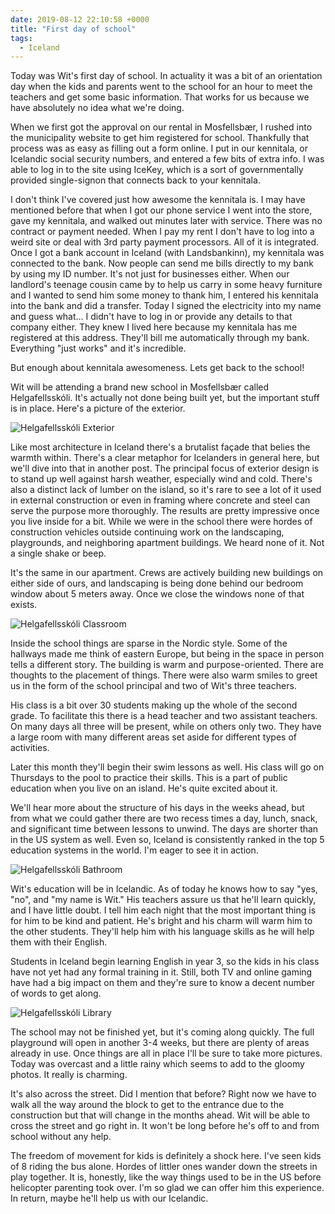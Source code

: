 ```yaml
---
date: 2019-08-12 22:10:58 +0000
title: "First day of school"
tags:
  - Iceland
---
```


Today was Wit's first day of school. In actuality it was a bit of an
orientation day when the kids and parents went to the school for an hour
to meet the teachers and get some basic information. That works for us
because we have absolutely no idea what we're doing.

When we first got the approval on our rental in Mosfellsbær, I rushed into
the municipality website to get him registered for school. Thankfully that
process was as easy as filling out a form online. I put in our kennitala,
or Icelandic social security numbers, and entered a few bits of extra
info. I was able to log in to the site using IceKey, which is a sort of
governmentally provided single-signon that connects back to your
kennitala.

I don't think I've covered just how awesome the kennitala is. I may have
mentioned before that when I got our phone service I went into the store,
gave my kennitala, and walked out minutes later with service. There was no
contract or payment needed. When I pay my rent I don't have to log into
a weird site or deal with 3rd party payment processors. All of it is
integrated. Once I got a bank account in Iceland (with Landsbankinn), my
kennitala was connected to the bank. Now people can send me bills directly
to my bank by using my ID number. It's not just for businesses either.
When our landlord's teenage cousin came by to help us carry in some heavy
furniture and I wanted to send him some money to thank him, I entered his
kennitala into the bank and did a transfer. Today I signed the electricity
into my name and guess what… I didn't have to log in or provide any
details to that company either. They knew I lived here because my
kennitala has me registered at this address. They'll bill me automatically
through my bank. Everything "just works" and it's incredible.

But enough about kennitala awesomeness. Lets get back to the school!

Wit will be attending a brand new school in Mosfellsbær called
Helgafellsskóli. It's actually not done being built yet, but the important
stuff is in place. Here's a picture of the exterior.

![Helgafellsskóli Exterior](https://blog.tomasino.org/images/helgafellsskoli-exterior.jpg)

Like most architecture in Iceland there's a brutalist façade that belies
the warmth within. There's a clear metaphor for Icelanders in general
here, but we'll dive into that in another post. The principal focus of
exterior design is to stand up well against harsh weather, especially wind
and cold. There's also a distinct lack of lumber on the island, so it's
rare to see a lot of it used in external construction or even in framing
where concrete and steel can serve the purpose more thoroughly. The
results are pretty impressive once you live inside for a bit. While we
were in the school there were hordes of construction vehicles outside
continuing work on the landscaping, playgrounds, and neighboring apartment
buildings. We heard none of it. Not a single shake or beep.

It's the same in our apartment. Crews are actively building new buildings
on either side of ours, and landscaping is being done behind our bedroom
window about 5 meters away. Once we close the windows none of that exists.

![Helgafellsskóli Classroom](https://blog.tomasino.org/images/helgafellsskoli-classroom.jpg)

Inside the school things are sparse in the Nordic style. Some of the
hallways made me think of eastern Europe, but being in the space in person
tells a different story. The building is warm and purpose-oriented. There
are thoughts to the placement of things. There were also warm smiles to
greet us in the form of the school principal and two of Wit's three
teachers.

His class is a bit over 30 students making up the whole of the second
grade. To facilitate this there is a head teacher and two assistant
teachers. On many days all three will be present, while on others only
two. They have a large room with many different areas set aside for
different types of activities.

Later this month they'll begin their swim lessons as well. His class will
go on Thursdays to the pool to practice their skills. This is a part of
public education when you live on an island. He's quite excited about it.

We'll hear more about the structure of his days in the weeks ahead, but
from what we could gather there are two recess times a day, lunch, snack,
and significant time between lessons to unwind. The days are shorter than
in the US system as well. Even so, Iceland is consistently ranked in the
top 5 education systems in the world. I'm eager to see it in action.

![Helgafellsskóli Bathroom](https://blog.tomasino.org/images/helgafellsskoli-bathroom.jpg)

Wit's education will be in Icelandic. As of today he knows how to say
"yes, "no", and "my name is Wit." His teachers assure us that he'll learn
quickly, and I have little doubt. I tell him each night that the most
important thing is for him to be kind and patient. He's bright and his
charm will warm him to the other students. They'll help him with his
language skills as he will help them with their English.

Students in Iceland begin learning English in year 3, so the kids in his
class have not yet had any formal training in it. Still, both TV and
online gaming have had a big impact on them and they're sure to know
a decent number of words to get along.

![Helgafellsskóli Library](https://blog.tomasino.org/images/helgafellsskoli-library.jpg)

The school may not be finished yet, but it's coming along quickly. The
full playground will open in another 3-4 weeks, but there are plenty of
areas already in use. Once things are all in place I'll be sure to take
more pictures. Today was overcast and a little rainy which seems to add to
the gloomy photos. It really is charming.

It's also across the street. Did I mention that before? Right now we have
to walk all the way around the block to get to the entrance due to the
construction but that will change in the months ahead. Wit will be able to
cross the street and go right in. It won't be long before he's off to and
from school without any help.

The freedom of movement for kids is definitely a shock here. I've seen
kids of 8 riding the bus alone. Hordes of littler ones wander down the
streets in play together. It is, honestly, like the way things used to be
in the US before helicopter parenting took over. I'm so glad we can offer
him this experience. In return, maybe he'll help us with our Icelandic.

<!--  vim: set shiftwidth=4 tabstop=4 expandtab: -->
